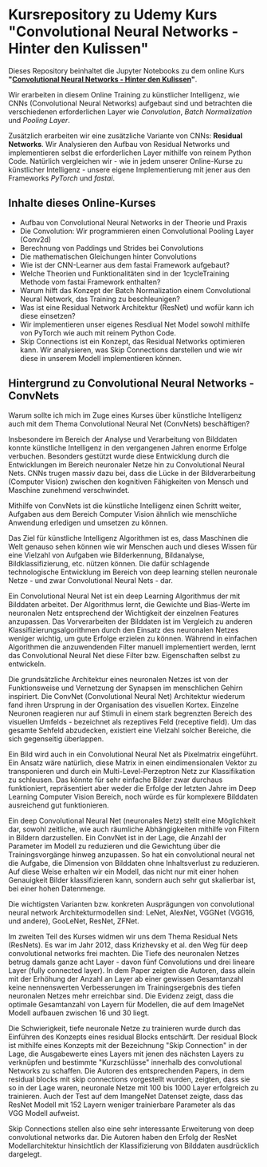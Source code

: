 # Kursrepository zu Udemy Kurs "Convolutional Neural Networks - Hinter den Kulissen"

Dieses Repository beinhaltet die Jupyter Notebooks zu dem online Kurs **"[Convolutional Neural Networks - Hinter den Kulissen](https://academy.we-make.ai/courses/cnn-hinter-den-kulissen/)"**.

Wir erarbeiten in diesem Online Training zu künstlicher Intelligenz, wie CNNs (Convolutional Neural Networks) aufgebaut sind und betrachten die verschiedenen erforderlichen Layer wie _Convolution_, _Batch Normalization_ und _Pooling Layer_.

Zusätzlich erarbeiten wir eine zusätzliche Variante von CNNs: **Residual Networks**. Wir Analysieren den Aufbau von Residual Networks und implementieren selbst die erforderlichen Layer mithilfe von reinem Python Code. Natürlich vergleichen wir - wie in jedem unserer Online-Kurse zu künstlicher Intelligenz - unsere eigene Implementierung mit jener aus den Frameworks _PyTorch_ und _fastai_.

## Inhalte dieses Online-Kurses

* Aufbau von Convolutional Neural Networks in der Theorie und Praxis
* Die Convolution: Wir programmieren einen Convolutional Pooling Layer (Conv2d)
* Berechnung von Paddings und Strides bei Convolutions
* Die mathematischen Gleichungen hinter Convolutions
* Wie ist der CNN-Learner aus dem fastai Framework aufgebaut?
* Welche Theorien und Funktionalitäten sind in der 1cycleTraining Methode vom fastai Framework enthalten?
* Warum hilft das Konzept der Batch Normalization einem Convolutional Neural Network, das Training zu beschleunigen?
* Was ist eine Residual Network Architektur (ResNet) und wofür kann ich diese einsetzen?
* Wir implementieren unser eigenes Resdiual Net Model sowohl mithilfe von PyTorch wie auch mit reinem Python Code.
* Skip Connections ist ein Konzept, das Residual Networks optimieren kann. Wir analysieren, was Skip Connections darstellen und wie wir diese in unserem Modell implementieren können.

## Hintergrund zu Convolutional Neural Networks - ConvNets

Warum sollte ich mich im Zuge eines Kurses über künstliche Intelligenz auch mit dem Thema Convolutional Neural Net (ConvNets) beschäftigen?

Insbesondere im Bereich der Analyse und Verarbeitung von Bilddaten konnte künstliche Intelligenz in den vergangenen Jahren enorme Erfolge verbuchen. Besonders gestützt wurde diese Entwicklung durch die Entwicklungen im Bereich neuronaler Netze hin zu Convolutional Neural Nets. CNNs trugen massiv dazu bei, dass die Lücke in der Bildverarbeitung (Computer Vision) zwischen den kognitiven Fähigkeiten von Mensch und Maschine zunehmend verschwindet.

Mithilfe von ConvNets ist die künstliche Intelligenz einen Schritt weiter, Aufgaben aus dem Bereich Computer Vision ähnlich wie menschliche Anwendung erledigen und umsetzen zu können.

Das Ziel für künstliche Intelligenz Algorithmen ist es, dass Maschinen die Welt genauso sehen können wie wir Menschen auch und dieses Wissen für eine Vielzahl von Aufgaben wie Bilderkennung, Bildanalyse, Bildklassifizierung, etc. nützen können. Die dafür schlagende technologische Entwicklung im Bereich von deep learning stellen neuronale Netze - und zwar Convolutional Neural Nets - dar.

Ein Convolutional Neural Net ist ein deep Learning Algorithmus der mit Bilddaten arbeitet. Der Algorithmus lernt, die Gewichte und Bias-Werte im neuronalen Netz entsprechend der Wichtigkeit der einzelnen Features anzupassen. Das Vorverarbeiten der Bilddaten ist im Vergleich zu anderen Klassifizierungsalgorithmen durch den Einsatz des neuronalen Netzes weniger wichtig, um gute Erfolge erzielen zu können. Während in einfachen Algorithmen die anzuwendenden Filter manuell implementiert werden, lernt das Convolutional Neural Net diese Filter bzw. Eigenschaften selbst zu entwickeln.

Die grundsätzliche Architektur eines neuronalen Netzes ist von der Funktionsweise und Vernetzung der Synapsen im menschlichen Gehirn inspiriert. Die ConvNet (Convolutional Neural Net) Architektur wiederum fand ihren Ursprung in der Organisation des visuellen Kortex. Einzelne Neuronen reagieren nur auf Stimuli in einem stark begrenzten Bereich des visuellen Umfelds - bezeichnet als rezeptives Feld (receptive field). Um das gesamte Sehfeld abzudecken, existiert eine Vielzahl solcher Bereiche, die sich gegenseitig überlappen.

Ein Bild wird auch in ein Convolutional Neural Net als Pixelmatrix eingeführt. Ein Ansatz wäre natürlich, diese Matrix in einen eindimensionalen Vektor zu transponieren und durch ein Multi-Level-Perzeptron Netz zur Klassifikation zu schleusen. Das könnte für sehr einfache Bilder zwar durchaus funktioniert, repräsentiert aber weder die Erfolge der letzten Jahre im Deep Learning Computer Vision Bereich, noch würde es für komplexere Bilddaten ausreichend gut funktionieren.

Ein deep Convolutional Neural Net (neuronales Netz) stellt eine Möglichkeit dar, sowohl zeitliche, wie auch räumliche Abhängigkeiten mithilfe von Filtern in Bildern darzustellen. Ein ConvNet ist in der Lage, die Anzahl der Parameter im Modell zu reduzieren und die Gewichtung über die Trainingsvorgänge hinweg anzupassen. So hat ein convolutional neural net die Aufgabe, die Dimension von Bilddaten ohne Inhaltsverlust zu reduzieren. Auf diese Weise erhalten wir ein Modell, das nicht nur mit einer hohen Genauigkeit Bilder klassifizieren kann, sondern auch sehr gut skalierbar ist, bei einer hohen Datenmenge.

Die wichtigsten Varianten bzw. konkreten Ausprägungen von convolutional neural network Architekturmodellen sind: LeNet, AlexNet, VGGNet (VGG16, und andere), GooLeNet, ResNet, ZFNet.

Im zweiten Teil des Kurses widmen wir uns dem Thema Residual Nets (ResNets). Es war im Jahr 2012, dass Krizhevsky et al. den Weg für deep convolutional networks frei machten. Die Tiefe des neuronalen Netzes betrug damals ganze acht Layer - davon fünf Convolutions und drei lineare Layer (fully connected layer). In dem Paper zeigten die Autoren, dass allein mit der Erhöhung der Anzahl an Layer ab einer gewissen Gesamtanzahl keine nennenswerten Verbesserungen im Trainingsergebnis des tiefen neuronalen Netzes mehr erreichbar sind. Die Evidenz zeigt, dass die optimale Gesamtanzahl von Layern für Modellen, die auf dem ImageNet Modell aufbauen zwischen 16 und 30 liegt.

Die Schwierigkeit, tiefe neuronale Netze zu trainieren wurde durch das Einführen des Konzepts eines residual Blocks entschärft. Der residual Block ist mithilfe eines Konzepts mit der Bezeichnung "Skip Connection" in der Lage, die Ausgabewerte eines Layers mit jenen des nächsten Layers zu verknüpfen und bestimmte "Kurzschlüsse" innerhalb des convolutional Networks zu schaffen. Die Autoren des entsprechenden Papers, in dem residual blocks mit skip connections vorgestellt wurden, zeigten, dass sie so in der Lage waren, neuronale Netze mit 100 bis 1000 Layer erfolgreich zu trainieren. Auch der Test auf dem ImangeNet Datenset zeigte, dass das ResNet Modell mit 152 Layern weniger trainierbare Parameter als das VGG Modell aufweist.

Skip Connections stellen also eine sehr interessante Erweiterung von deep convolutional networks dar. Die Autoren haben den Erfolg der ResNet Modellarchitektur hinsichtlich der Klassifizierung von Bilddaten ausdrücklich dargelegt.

